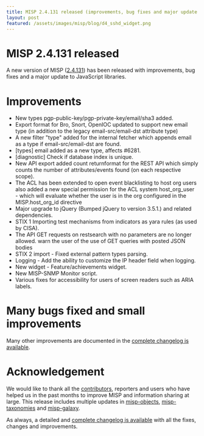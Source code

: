 ```yaml
---
title: MISP 2.4.131 released (improvements, bug fixes and major update to JavaScript dependencies)
layout: post
featured: /assets/images/misp/blog/d4_sshd_widget.png
---
```


# MISP 2.4.131 released

A new version of MISP ([2.4.131](https://github.com/MISP/MISP/tree/v2.4.131)) has been released with improvements, bug fixes and a major update to JavaScript libraries.

# Improvements

- New types pgp-public-key/pgp-private-key/email/sha3 added.
- Export format for Bro, Snort, OpenIOC updated to support new email type (in addition to the legacy email-src/email-dst attribute type)
- A new filter "type" added for the internal fetcher which appends email as a type if email-src/email-dst are found.
- [types] email added as a new type, affects #6281.
- [diagnostic] Check if database index is unique.
- New API export added count returnformat for the REST API which simply counts the number of attributes/events found (on each respective scope).
- The ACL has been extended to open event blacklisting to host org users also added a new special permission for the ACL system host_org_user - which will evaluate whether the user is in the org configured in the MISP.host_org_id directive
- Major upgrade to jQuery (Bumped jQuery to version 3.5.1.) and related dependencies.
- STIX 1 Importing test mechanisms from indicators as yara rules (as used by CISA).
- The API GET requests on restsearch with no parameters are no longer allowed.  warn the user of the use of GET queries with posted JSON bodies
- STIX 2 import - Fixed external pattern types parsing.
- Logging -  Add the ability to customize the IP header field when logging.
- New widget - Feature/achievements widget.
- New MISP-SNMP Monitor script.
- Various fixes for accessibility for users of screen readers such as ARIA labels.

# Many bugs fixed and small improvements

Many other improvements are documented in the [complete changelog is available](https://www.misp-project.org/Changelog.txt).

# Acknowledgement

We would like to thank all the [contributors](https://www.misp-project.org/contributors), reporters and users who have helped us in the past months to improve MISP and information sharing at large. This release includes multiple updates in [misp-objects](https://www.misp-project.org/objects.html), [misp-taxonomies](https://www.misp-project.org/taxonomies.html) and [misp-galaxy](https://www.misp-project.org/galaxy.html).

As always, a detailed and [complete changelog is available](https://www.misp-project.org/Changelog.txt) with all the fixes, changes and improvements.


